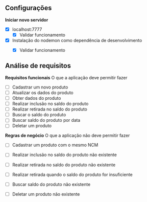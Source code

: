 ## Configurações

**Iniciar novo servidor**

- [x] localhost:7777
    - [x] Validar funcionamento
- [x] Instalação do nodemon como dependência de desenvolvimento
    - [x] Validar funcionamento


## Análise de requisitos

**Requisitos funcionais**
O que a aplicação deve permitir fazer

- [ ] Cadastrar um novo produto
- [ ] Atualizar os dados do produto
- [ ] Obter dados do produto
- [ ] Realizar inclusão no saldo do produto
- [ ] Realizar retirada no saldo do produto
- [ ] Buscar o saldo do produto
- [ ] Buscar saldo do produto por data
- [ ] Deletar um produto

**Regras de negócio**
O que a aplicação não deve permitir fazer

- [ ] Cadastrar um produto com o mesmo NCM
- [ ] Realizar inclusão no saldo do produto não existente
- [ ] Realizar retirada no saldo do produto não existente
- [ ] Realizar retirada quando o saldo do produto for insuficiente
- [ ] Buscar saldo do produto não existente
- [ ] Deletar um produto não existente

